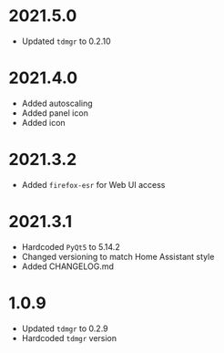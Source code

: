 # 2021.5.0

- Updated `tdmgr` to 0.2.10

# 2021.4.0

- Added autoscaling
- Added panel icon
- Added icon

# 2021.3.2

- Added `firefox-esr` for Web UI access

# 2021.3.1

- Hardcoded `PyQt5` to 5.14.2
- Changed versioning to match Home Assistant style
- Added CHANGELOG.md

# 1.0.9

- Updated `tdmgr` to 0.2.9
- Hardcoded `tdmgr` version
